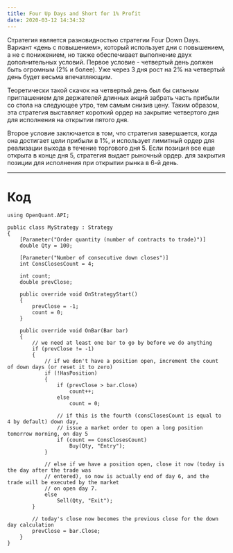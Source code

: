 ```yaml
---
title: Four Up Days and Short for 1% Profit
date: 2020-03-12 14:34:32
---
```

Cтратегия является разновидностью стратегии Four Down Days. 
Вариант «день с повышением», который использует дни с повышением, а не с понижением, но также обеспечивает выполнение двух дополнительных условий.
Первое условие - четвертый день должен быть огромным (2% и более). Уже через 3 дня рост на 2% на четвертый день будет весьма впечатляющим.

Теоретически такой скачок на четвертый день был бы сильным приглашением для держателей длинных акций забрать часть прибыли со стола на следующее утро, 
тем самым снизив цену. Таким образом, эта стратегия выставляет короткий ордер на закрытие четвертого дня для исполнения на открытии пятого дня.

Второе условие заключается в том, что стратегия завершается, когда она достигает цели прибыли в 1%, и использует лимитный ордер для реализации выхода в течение торгового дня 5.
Если позиция все еще открыта в конце дня 5, стратегия выдает рыночный ордер. для закрытия позиции для исполнения при открытии рынка в 6-й день.

---

# Код

```
using OpenQuant.API;

public class MyStrategy : Strategy
{
	[Parameter("Order quantity (number of contracts to trade)")]
	double Qty = 100;

	[Parameter("Number of consecutive down closes")]
	int ConsClosesCount = 4;

	int count;
	double prevClose;

	public override void OnStrategyStart()
	{
		prevClose = -1;
		count = 0;
	}

	public override void OnBar(Bar bar)
	{
		// we need at least one bar to go by before we do anything
		if (prevClose != -1)
		{
			// if we don't have a position open, increment the count of down days (or reset it to zero)
			if (!HasPosition)
			{
				if (prevClose > bar.Close)
					count++;
				else
					count = 0;

				// if this is the fourth (consClosesCount is equal to 4 by default) down day, 
				// issue a market order to open a long position tomorrow morning, on day 5
				if (count == ConsClosesCount)
					Buy(Qty, "Entry");
			}

			// else if we have a position open, close it now (today is the day after the trade was 
			// entered), so now is actually end of day 6, and the trade will be executed by the market 
			// on open day 7.
			else
				Sell(Qty, "Exit");
		}

		// today's close now becomes the previous close for the down day calculation
		prevClose = bar.Close;
	}
}
```
